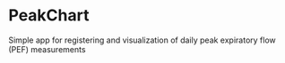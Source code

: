 # PeakChart
Simple app for registering and visualization of daily peak expiratory flow (PEF) measurements
